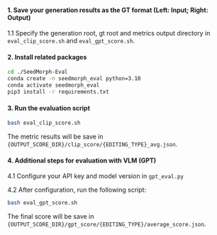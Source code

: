 #### 1. Save your generation results as the GT format (Left: Input; Right: Output)

1.1 Specify the generation root, gt root and metrics output directory in `eval_clip_score.sh` and `eval_gpt_score.sh`.


#### 2. Install related packages
```bash
cd ./SeedMorph-Eval
conda create -n seedmorph_eval python=3.10
conda activate seedmorph_eval
pip3 install -r requirements.txt
```

#### 3. Run the evaluation script
```bash
bash eval_clip_score.sh
```

The metric results will be save in `{OUTPUT_SCORE_DIR}/clip_score/{EDITING_TYPE}_avg.json`. 

#### 4. Additional steps for evaluation with VLM (GPT)

4.1 Configure your API key and model version in `gpt_eval.py`

4.2 After configuration, run the following script:
```bash
bash eval_gpt_score.sh
```

The final score will be save in `{OUTPUT_SCORE_DIR}/gpt_score/{EDITING_TYPE}/average_score.json`. 


